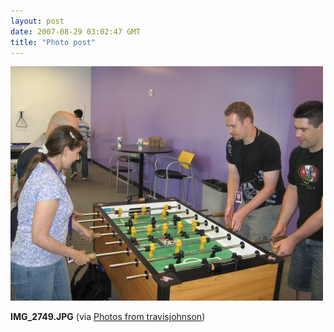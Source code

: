 ```yaml
---
layout: post
date: 2007-08-29 03:02:47 GMT
title: "Photo post"
---
```

![travisj](/images/5cbb3e572d8624c30db7561ba642fd08214dd567a2576ededc3fc04922b87f1e.jpg)

<b>IMG_2749.JPG</b> (via <a href="http://www.flickr.com/photos/travisjohnson/1263033822/">Photos from travisjohnson</a>)